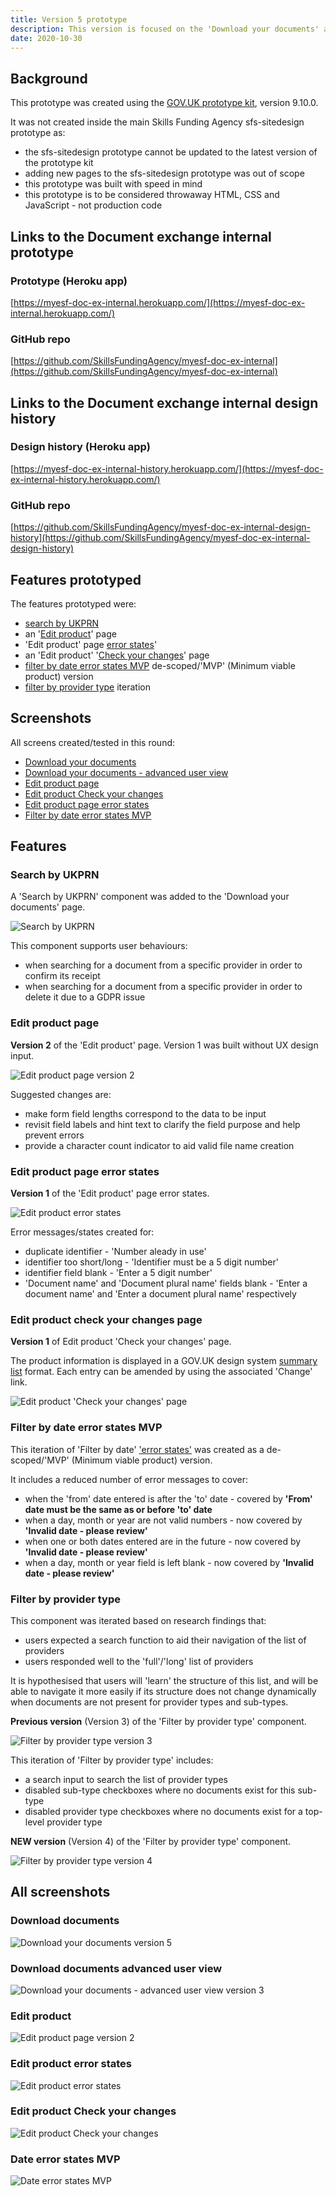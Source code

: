 ```yaml
---
title: Version 5 prototype
description: This version is focused on the 'Download your documents' and 'Edit product' pages.
date: 2020-10-30
---
```


## Background

This prototype was created using the [GOV.UK prototype kit](https://govuk-prototype-kit.herokuapp.com/docs), version 9.10.0.

It was not created inside the main Skills Funding Agency sfs-sitedesign prototype as:

* the sfs-sitedesign prototype cannot be updated to the latest version of the prototype kit
* adding new pages to the sfs-sitedesign prototype was out of scope
* this prototype was built with speed in mind
* this prototype is to be considered throwaway HTML, CSS and JavaScript - not production code

## Links to the Document exchange internal prototype

### Prototype (Heroku app) ###
[https://myesf-doc-ex-internal.herokuapp.com/](https://myesf-doc-ex-internal.herokuapp.com/)

### GitHub repo ###
[https://github.com/SkillsFundingAgency/myesf-doc-ex-internal](https://github.com/SkillsFundingAgency/myesf-doc-ex-internal)

## Links to the Document exchange internal design history

### Design history (Heroku app) ###
[https://myesf-doc-ex-internal-history.herokuapp.com/](https://myesf-doc-ex-internal-history.herokuapp.com/)

### GitHub repo ###
[https://github.com/SkillsFundingAgency/myesf-doc-ex-internal-design-history](https://github.com/SkillsFundingAgency/myesf-doc-ex-internal-design-history)

## Features prototyped

The features prototyped were:

* [search by UKPRN](#search-by-ukprn)
* an '[Edit product](#edit-product-page)' page
* 'Edit product' page [error states](#edit-product-page-error-states)'
* an 'Edit product' '[Check your changes](#edit-product-check-your-changes-page)' page
* [filter by date error states MVP](#filter-by-date-error-states-mvp) de-scoped/'MVP' (Minimum viable product) version
* [filter by provider type](#filter-by-provider-type) iteration

## Screenshots

All screens created/tested in this round:

* [Download your documents](#download-documents)
* [Download your documents - advanced user view](#download-documents-advanced-user-view)
* [Edit product page](#edit-product)
* [Edit product Check your changes](#edit-product-check-your-changes)
* [Edit product page error states](#edit-product-error-states)
* [Filter by date error states MVP](#date-error-states-mvp)

## Features

### Search by UKPRN

A 'Search by UKPRN' component was added to the 'Download your documents' page.

![Search by UKPRN](../images/v5/search-by-ukprn.png)

This component supports user behaviours:

* when searching for a document from a specific provider in order to confirm its receipt
* when searching for a document from a specific provider in order to delete it due to a GDPR issue

### Edit product page

**Version 2** of the 'Edit product' page. Version 1 was built without UX design input.

![Edit product page version 2](../images/v5/edit-product-v2.png)

Suggested changes are:

* make form field lengths correspond to the data to be input
* revisit field labels and hint text to clarify the field purpose and help prevent errors
* provide a character count indicator to aid valid file name creation

### Edit product page error states

**Version 1** of the 'Edit product' page error states.

![Edit product error states](../images/v5/edit-product-v2-error-states.png)

Error messages/states created for:

* duplicate identifier - 'Number aleady in use'
* identifier too short/long - 'Identifier must be a 5 digit number'
* identifier field blank - 'Enter a 5 digit number'
* 'Document name' and 'Document plural name' fields blank - 'Enter a document name' and 'Enter a document plural name' respectively

### Edit product check your changes page

**Version 1** of Edit product 'Check your changes' page.

The product information is displayed in a GOV.UK design system [summary list](https://design-system.service.gov.uk/components/summary-list/) format. Each entry can be amended by using the associated 'Change' link.

![Edit product 'Check your changes' page](../images/v5/edit-product-confirm.png)

### Filter by date error states MVP

This iteration of 'Filter by date' ['error states'](#date-error-states-mvp) was created as a de-scoped/'MVP' (Minimum viable product) version.

It includes a reduced number of error messages to cover:

* when the 'from' date entered is after the 'to' date - covered by **'From' date must be the same as or before 'to' date**
* when a day, month or year are not valid numbers - now covered by **'Invalid date - please review'**
* when one or both dates entered are in the future - now covered by **'Invalid date - please review'**
* when a day, month or year field is left blank - now covered by **'Invalid date - please review'**

### Filter by provider type

This component was iterated based on research findings that:

* users expected a search function to aid their navigation of the list of providers
* users responded well to the 'full'/'long' list of providers

It is hypothesised that users will 'learn' the structure of this list, and will be able to navigate it more easily if its structure does not change dynamically when documents are not present for provider types and sub-types.

**Previous version** (Version 3) of the 'Filter by provider type' component.

![Filter by provider type version 3](../images/v3/filter-by-provider-type-v3.png)

This iteration of 'Filter by provider type' includes:

* a search input to search the list of provider types
* disabled sub-type checkboxes where no documents exist for this sub-type
* disabled provider type checkboxes where no documents exist for a top-level provider type

**NEW version** (Version 4) of the 'Filter by provider type' component.

![Filter by provider type version 4](../images/v5/filter-by-provider-type-v4.png)

## All screenshots

### Download documents
![Download your documents version 5](../images/v5/download-documents-v5.png)

### Download documents advanced user view
![Download your documents - advanced user view version 3](../images/v5/download-documents-advanced-user-v3.png)

### Edit product
![Edit product page version 2](../images/v5/edit-product-v2.png)

### Edit product error states
![Edit product error states](../images/v5/edit-product-v2-error-states.png)

### Edit product Check your changes
![Edit product Check your changes](../images/v5/edit-product-confirm.png)

### Date error states MVP
![Date error states MVP](../images/v5/date-error-states-mvp.png)